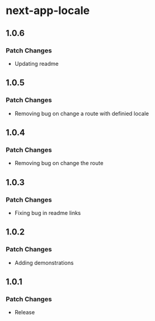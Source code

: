 # next-app-locale

## 1.0.6

### Patch Changes

- Updating readme

## 1.0.5

### Patch Changes

- Removing bug on change a route with definied locale

## 1.0.4

### Patch Changes

- Removing bug on change the route

## 1.0.3

### Patch Changes

- Fixing bug in readme links

## 1.0.2

### Patch Changes

- Adding demonstrations

## 1.0.1

### Patch Changes

- Release
